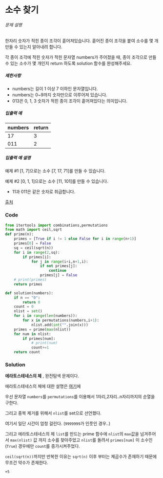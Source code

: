 # 소수 찾기

###### 문제 설명

한자리 숫자가 적힌 종이 조각이 흩어져있습니다. 흩어진 종이 조각을 붙여 소수를 몇 개 만들 수 있는지 알아내려 합니다.

각 종이 조각에 적힌 숫자가 적힌 문자열 numbers가 주어졌을 때, 종이 조각으로 만들 수 있는 소수가 몇 개인지 return 하도록 solution 함수를 완성해주세요.

##### 제한사항

- numbers는 길이 1 이상 7 이하인 문자열입니다.
- numbers는 0~9까지 숫자만으로 이루어져 있습니다.
- 013은 0, 1, 3 숫자가 적힌 종이 조각이 흩어져있다는 의미입니다.

##### 입출력 예

| numbers | return |
| ------- | ------ |
| 17      | 3      |
| 011     | 2      |

##### 입출력 예 설명

예제 #1
[1, 7]으로는 소수 [7, 17, 71]를 만들 수 있습니다.

예제 #2
[0, 1, 1]으로는 소수 [11, 101]를 만들 수 있습니다.

- 11과 011은 같은 숫자로 취급합니다.

[출처](http://2009.nwerc.eu/results/nwerc09.pdf)



### Code

```python
from itertools import combinations,permutations
from math import ceil,sqrt
def prime(n):
    primes = [True if i != 1 else False for i in range(n+1)]
    primes[0] = False
    sq = ceil(sqrt(n))
    for i in range(2,sq):
        if primes[i]:
            for j in range(i+i,n+1,i):
                if not primes[j]:
                    continue
                primes[j] = False
    # print(primes)
    return primes

def solution(numbers):
    if n == "0":
        return 0
    count = 0
    nlist = set()
    for i in range(len(numbers)):
        for x in permutations(numbers,i+1):
            nlist.add(int("".join(x)))
    primes = prime(max(nlist))
    for num in nlist:
        if primes[num]:
            # print(num)
            count+=1
    return count
```

### Solution

**에라토스테네스의 체** , 완전탐색 문제이다.

에라토스테네스의 체에 대한 설명은 [여기](https://ko.wikipedia.org/wiki/%EC%97%90%EB%9D%BC%ED%86%A0%EC%8A%A4%ED%85%8C%EB%84%A4%EC%8A%A4%EC%9D%98_%EC%B2%B4)에

우선 문자열 `numbers`를 `permutations`를 이용해서 1자리,2자리..n자리까지의 순열을 구한다.

그리고 중복 제거를 위해서 `nlist`를 set으로 선언했다.

여기서 일단 시간이 엄청 걸린다. (`9999999`가 인풋인 경우..)

그리고 에라토스테네스의 체 `list`를 만드는 prime 함수에 `nlist`의 `max`값을 넘겨주어서 `max(nlist)` 값 까지 소수를 찾아주었고 `nlist`를 돌려서 `primes[num]` 이 소수인 (`True`) 경우에만 `count`를 증가시켜주었다.

`ceil(sqrt(n))`까지만 반복한 이유는 `sqrt(n)` 이후 부터는 제곱수가 존재하기 때문에 무조건 약수가 존재한다.



`+5`